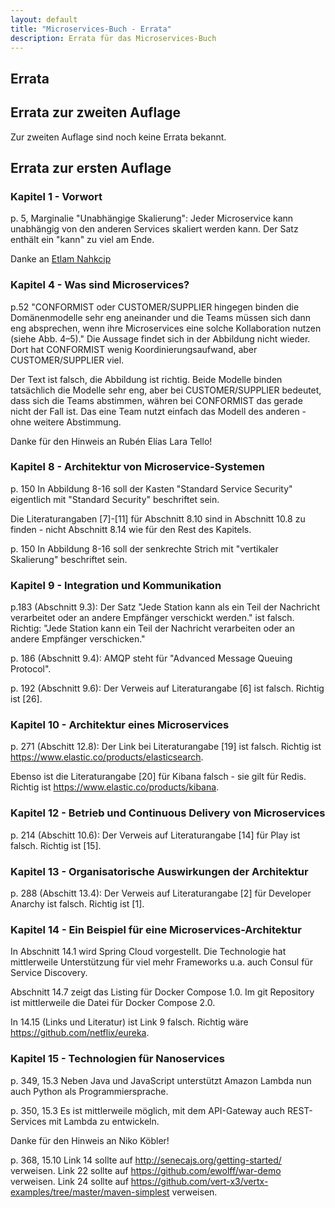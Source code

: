 ```yaml
---
layout: default
title: "Microservices-Buch - Errata"
description: Errata für das Microservices-Buch
---
```


Errata
---

## Errata zur zweiten Auflage

Zur zweiten Auflage sind noch keine Errata bekannt.

## Errata zur ersten Auflage

### Kapitel 1 - Vorwort

p. 5, Marginalie "Unabhängige Skalierung": Jeder Microservice kann
      unabhängig von den anderen Services skaliert werden kann. Der
      Satz enthält ein "kann" zu viel am Ende.

Danke an [Etlam Nahkcip](https://twitter.com/Coderebelll)

### Kapitel 4 - Was sind Microservices?

p.52 "CONFORMIST oder CUSTOMER/SUPPLIER hingegen binden die
      Domänenmodelle sehr eng aneinander und die Teams müssen sich
      dann eng absprechen, wenn ihre Microservices eine solche
      Kollaboration nutzen (siehe Abb. 4–5)." Die Aussage findet sich
      in der Abbildung nicht wieder. Dort hat CONFORMIST wenig
      Koordinierungsaufwand, aber CUSTOMER/SUPPLIER viel.

Der Text ist falsch, die Abbildung ist richtig. Beide Modelle binden
      tatsächlich die Modelle sehr eng, aber bei CUSTOMER/SUPPLIER
      bedeutet, dass sich die Teams abstimmen, währen bei CONFORMIST
      das gerade nicht der Fall ist. Das eine Team nutzt einfach das
      Modell des anderen - ohne weitere Abstimmung.

Danke für den Hinweis an Rubén Elías Lara Tello!

      
### Kapitel 8 - Architektur von Microservice-Systemen

p. 150 In Abbildung 8-16 soll der Kasten "Standard Service Security"
      eigentlich mit "Standard Security" beschriftet sein.

Die Literaturangaben [7]-[11] für Abschnitt 8.10 sind in
      Abschnitt 10.8 zu finden - nicht Abschnitt 8.14 wie für den Rest
      des Kapitels.

p. 150 In Abbildung 8-16 soll der senkrechte Strich mit "vertikaler
      Skalierung" beschriftet sein.

### Kapitel 9 - Integration und Kommunikation

p.183 (Abschnitt 9.3): Der Satz "Jede Station kann als ein Teil der
      Nachricht verarbeitet oder an andere Empfänger verschickt
      werden." ist falsch. Richtig: "Jede Station kann ein Teil der
      Nachricht verarbeiten oder an andere Empfänger verschicken."

p. 186 (Abschnitt 9.4): AMQP steht für "Advanced Message
      Queuing Protocol".

p. 192 (Abschnitt 9.6): Der Verweis auf Literaturangabe [6]
      ist falsch. Richtig ist [26].

### Kapitel 10 - Architektur eines Microservices

p. 271 (Abschitt 12.8): Der Link bei Literaturangabe [19] ist
      falsch. Richtig ist <https://www.elastic.co/products/elasticsearch>. 

 Ebenso ist die Literaturangabe [20] für Kibana falsch - sie gilt
      für Redis. Richtig ist <https://www.elastic.co/products/kibana>.
      

### Kapitel 12 - Betrieb und Continuous Delivery von Microservices

p. 214 (Abschitt 10.6): Der Verweis auf Literaturangabe [14] für
      Play ist falsch. Richtig ist [15].

### Kapitel 13 - Organisatorische Auswirkungen der Architektur

p. 288 (Abschitt 13.4): Der Verweis auf Literaturangabe [2]
      für Developer Anarchy ist falsch. Richtig ist [1].


### Kapitel 14 - Ein Beispiel für eine Microservices-Architektur

In Abschnitt 14.1 wird Spring Cloud vorgestellt. Die Technologie hat
      mittlerweile Unterstützung für viel mehr Frameworks u.a. auch
      Consul für Service Discovery.

Abschnitt 14.7 zeigt das Listing für Docker Compose 1.0. Im git
      Repository ist mittlerweile die Datei für Docker Compose 2.0.

In 14.15 (Links und Literatur) ist Link 9 falsch. Richtig
      wäre <https://github.com/netflix/eureka>.

### Kapitel 15 - Technologien für Nanoservices

p. 349, 15.3 Neben Java und JavaScript unterstützt Amazon Lambda nun
      auch Python als Programmiersprache.

p. 350, 15.3 Es ist mittlerweile möglich, mit dem API-Gateway auch
      REST-Services mit Lambda zu entwickeln.

Danke für den Hinweis an Niko Köbler!

p. 368, 15.10 Link 14 sollte auf
      <http://senecajs.org/getting-started/> verweisen. Link 22 sollte
      auf <https://github.com/ewolff/war-demo> verweisen. Link 24
      sollte auf
      <https://github.com/vert-x3/vertx-examples/tree/master/maven-simplest>
      verweisen.

